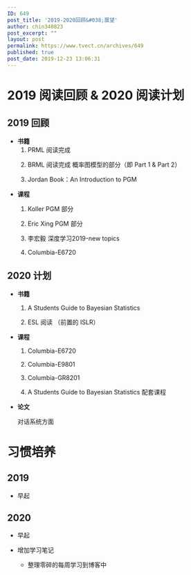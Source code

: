 ```yaml
---
ID: 649
post_title: '2019-2020回顾&#038;展望'
author: chin340823
post_excerpt: ""
layout: post
permalink: https://www.tvect.cn/archives/649
published: true
post_date: 2019-12-23 13:06:31
---
```

<h1>2019 阅读回顾 &amp; 2020 阅读计划</h1>

<h2>2019 回顾</h2>

<ul>
<li><strong>书籍</strong>

<ol>
<li>PRML 阅读完成</p></li>
<li><p>BRML 阅读完成 概率图模型的部分（即 Part 1 &amp; Part 2）</p></li>
<li><p>Jordan Book：An Introduction to PGM</p></li>
</ol></li>
<li><p><strong>课程</strong>

<ol>
<li>Koller PGM 部分</p></li>
<li><p>Eric Xing PGM 部分</p></li>
<li><p>李宏毅 深度学习2019-new topics</p></li>
<li><p>Columbia-E6720</p></li>
</ol></li>
</ul>

<h2>2020 计划</h2>

<ul>
<li><p><strong>书籍</strong>

<ol>
<li>A Students Guide to Bayesian Statistics</p></li>
<li><p>ESL 阅读 （前置的 ISLR）</p></li>
</ol></li>
<li><p><strong>课程</strong>

<ol>
<li>Columbia-E6720</p></li>
<li><p>Columbia-E9801</p></li>
<li><p>Columbia-GR8201</p></li>
<li><p>A Students Guide to Bayesian Statistics 配套课程</p></li>
</ol></li>
<li><p><strong>论文</strong>

对话系统方面</p></li>
</ul>

<h1>习惯培养</h1>

<h2>2019</h2>

<ul>
<li>早起</li>
</ul>

<h2>2020</h2>

<ul>
<li><p>早起</p></li>
<li><p>增加学习笔记

<ul>
<li>整理零碎的每周学习到博客中</li>
</ul></li>
</ul>